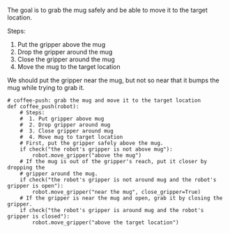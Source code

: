 

The goal is to grab the mug safely and be able to move it to the target location.

Steps:
1. Put the gripper above the mug
2. Drop the gripper around the mug
3. Close the gripper around the mug
4. Move the mug to the target location

We should put the gripper near the mug, but not so near that it bumps the mug while trying to grab it.

```
# coffee-push: grab the mug and move it to the target location
def coffee_push(robot):
    # Steps:
    #  1. Put gripper above mug
    #  2. Drop gripper around mug
    #  3. Close gripper around mug
    #  4. Move mug to target location
    # First, put the gripper safely above the mug.
    if check("the robot's gripper is not above mug"):
        robot.move_gripper("above the mug")
    # If the mug is out of the gripper's reach, put it closer by dropping the
    # gripper around the mug.
    if check("the robot's gripper is not around mug and the robot's gripper is open"):
        robot.move_gripper("near the mug", close_gripper=True)
    # If the gripper is near the mug and open, grab it by closing the gripper.
    if check("the robot's gripper is around mug and the robot's gripper is closed"):
        robot.move_gripper("above the target location")
